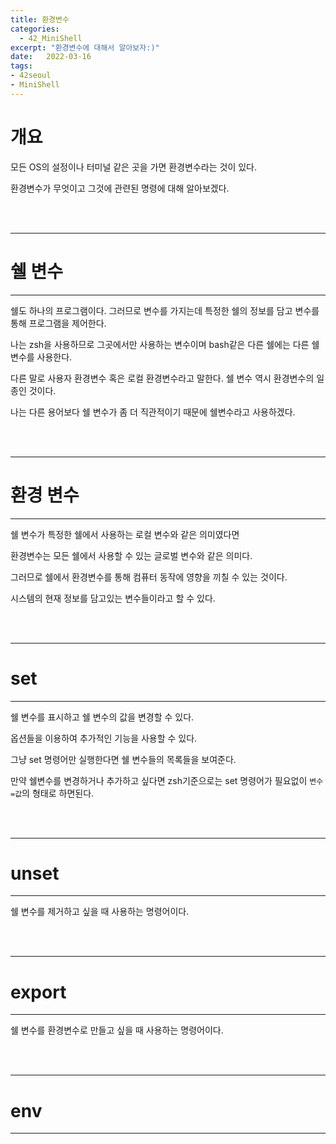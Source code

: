```yaml
---
title: 환경변수
categories: 
  - 42_MiniShell
excerpt: "환경변수에 대해서 알아보자:)"
date:   2022-03-16
tags:
- 42seoul
- MiniShell
---
```


# 개요

모든 OS의 설정이나 터미널 같은 곳을 가면 환경변수라는 것이 있다.

환경변수가 무엇이고 그것에 관련된 명령에 대해 알아보겠다.

<br />
<br />

---

# 쉘 변수

---

쉘도 하나의 프로그램이다. 그러므로 변수를 가지는데 특정한 쉘의 정보를 담고 변수를 통해 프로그램을 제어한다.

나는 zsh을 사용하므로 그곳에서만 사용하는 변수이며 bash같은 다른 쉘에는 다른 쉘 변수를 사용한다.

다른 말로 사용자 환경변수 혹은 로컬 환경변수라고 말한다. 쉘 변수 역시 환경변수의 일종인 것이다.

나는 다른 용어보다 쉘 변수가 좀 더 직관적이기 때문에 쉘변수라고 사용하겠다.

<br />
<br />

---

# 환경 변수

---

쉘 변수가 특정한 쉘에서 사용하는 로컬 변수와 같은 의미였다면 

환경변수는 모든 쉘에서 사용할 수 있는 글로벌 변수와 같은 의미다.

그러므로 쉘에서 환경변수를 통해 컴퓨터 동작에 영향을 끼칠 수 있는 것이다.

시스템의 현재 정보를 담고있는 변수들이라고 할 수 있다.

<br />
<br />

---

# set

---

쉘 변수를 표시하고 쉘 변수의 값을 변경할 수 있다.

옵션들을 이용하여 추가적인 기능을 사용할 수 있다.

그냥 set 명령어만 실행한다면 쉘 변수들의 목록들을 보여준다.

만약 쉘변수를 변경하거나 추가하고 싶다면 zsh기준으로는 set 명령어가 필요없이 `변수=값`의 형태로 하면된다.


<br />
<br />

---

# unset

---

쉘 변수를 제거하고 싶을 때 사용하는 명령어이다.

<br />
<br />

---

# export

---

쉘 변수를 환경변수로 만들고 싶을 때 사용하는 명령어이다.

<br />
<br />

---

# env

---

